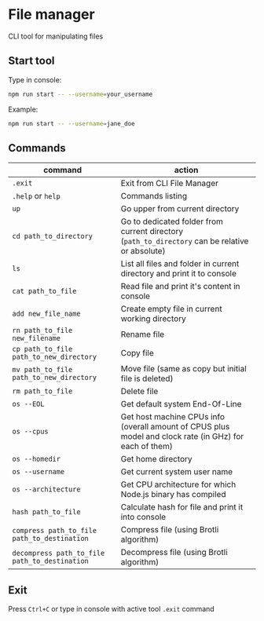 # File manager

CLI tool for manipulating files

## Start tool

Type in console:

```bash
npm run start -- --username=your_username
```

Example:

```bash
npm run start -- --username=jane_doe
```

## Commands

| command                                       | action                                                                                                  |
|-----------------------------------------------|---------------------------------------------------------------------------------------------------------|
| `.exit`                                       | Exit from CLI File Manager                                                                              |
| `.help` or `help`                             | Commands listing                                                                                        |
| `up`                                          | Go upper from current directory                                                                         |
| `cd path_to_directory`                        | Go to dedicated folder from current directory (`path_to_directory` can be relative or absolute)         |
| `ls`                                          | List all files and folder in current directory and print it to console                                  |
| `cat path_to_file`                            | Read file and print it's content in console                                                             |
| `add new_file_name`                           | Create empty file in current working directory                                                          |
| `rn path_to_file new_filename`                | Rename file                                                                                             |
| `cp path_to_file path_to_new_directory`       | Copy file                                                                                               |
| `mv path_to_file path_to_new_directory`       | Move file (same as copy but initial file is deleted)                                                    |
| `rm path_to_file`                             | Delete file                                                                                             |
| `os --EOL`                                    | Get default system End-Of-Line                                                                          |
| `os --cpus`                                   | Get host machine CPUs info (overall amount of CPUS plus model and clock rate (in GHz) for each of them) |
| `os --homedir`                                | Get home directory                                                                                      |
| `os --username`                               | Get current system user name                                                                            |
| `os --architecture`                           | Get CPU architecture for which Node.js binary has compiled                                              |
| `hash path_to_file`                           | Calculate hash for file and print it into console                                                       |
| `compress path_to_file path_to_destination`   | Compress file (using Brotli algorithm)                                                                  |
| `decompress path_to_file path_to_destination` | Decompress file (using Brotli algorithm)                                                                |

## Exit

Press `Ctrl+C` or type in console with active tool `.exit` command

